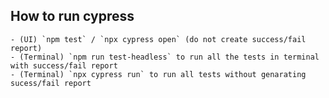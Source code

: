 ## How to run cypress
    - (UI) `npm test` / `npx cypress open` (do not create success/fail report)
    - (Terminal) `npm run test-headless` to run all the tests in terminal with success/fail report
    - (Terminal) `npx cypress run` to run all tests without genarating sucess/fail report